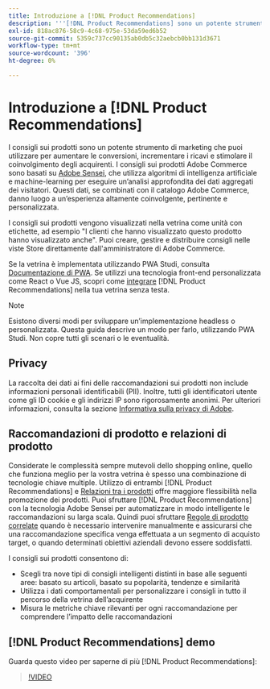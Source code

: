 ```yaml
---
title: Introduzione a [!DNL Product Recommendations]
description: '''[!DNL Product Recommendations] sono un potente strumento di marketing che puoi utilizzare per aumentare le conversioni, incrementare i ricavi e stimolare l''impegno degli acquirenti."'
exl-id: 818ac876-58c9-4c68-975e-53da59ed6b52
source-git-commit: 5359c737cc90135ab0db5c32aebcb0bb131d3671
workflow-type: tm+mt
source-wordcount: '396'
ht-degree: 0%

---
```


# Introduzione a [!DNL Product Recommendations]

I consigli sui prodotti sono un potente strumento di marketing che puoi utilizzare per aumentare le conversioni, incrementare i ricavi e stimolare il coinvolgimento degli acquirenti. I consigli sui prodotti Adobe Commerce sono basati su [Adobe Sensei](https://www.adobe.com/sensei.html), che utilizza algoritmi di intelligenza artificiale e machine-learning per eseguire un’analisi approfondita dei dati aggregati dei visitatori. Questi dati, se combinati con il catalogo Adobe Commerce, danno luogo a un’esperienza altamente coinvolgente, pertinente e personalizzata.

I consigli sui prodotti vengono visualizzati nella vetrina come unità con etichette, ad esempio &quot;I clienti che hanno visualizzato questo prodotto hanno visualizzato anche&quot;. Puoi creare, gestire e distribuire consigli nelle viste Store direttamente dall&#39;amministratore di Adobe Commerce.

Se la vetrina è implementata utilizzando PWA Studi, consulta [Documentazione di PWA](https://developer.adobe.com/commerce/pwa-studio/integrations/product-recommendations/). Se utilizzi una tecnologia front-end personalizzata come React o Vue JS, scopri come [integrare](headless.md) [!DNL Product Recommendations] nella tua vetrina senza testa.

>[!NOTE]
>
>Esistono diversi modi per sviluppare un’implementazione headless o personalizzata. Questa guida descrive un modo per farlo, utilizzando PWA Studi. Non copre tutti gli scenari o le eventualità.

## Privacy

La raccolta dei dati ai fini delle raccomandazioni sui prodotti non include informazioni personali identificabili (PII). Inoltre, tutti gli identificatori utente come gli ID cookie e gli indirizzi IP sono rigorosamente anonimi. Per ulteriori informazioni, consulta la sezione [Informativa sulla privacy di Adobe](https://www.adobe.com/privacy/policy.html).

## Raccomandazioni di prodotto e relazioni di prodotto

Considerate le complessità sempre mutevoli dello shopping online, quello che funziona meglio per la vostra vetrina è spesso una combinazione di tecnologie chiave multiple. Utilizzo di entrambi [!DNL Product Recommendations] e [Relazioni tra i prodotti](https://experienceleague.adobe.com/docs/commerce-admin/marketing/promotions/product-relationships/product-relationships.html) offre maggiore flessibilità nella promozione dei prodotti. Puoi sfruttare [!DNL Product Recommendations] con la tecnologia Adobe Sensei per automatizzare in modo intelligente le raccomandazioni su larga scala. Quindi puoi sfruttare [Regole di prodotto correlate](https://experienceleague.adobe.com/docs/commerce-admin/marketing/promotions/product-relationships/product-related-rules.html) quando è necessario intervenire manualmente e assicurarsi che una raccomandazione specifica venga effettuata a un segmento di acquisto target, o quando determinati obiettivi aziendali devono essere soddisfatti.

I consigli sui prodotti consentono di:

- Scegli tra nove tipi di consigli intelligenti distinti in base alle seguenti aree: basato su articoli, basato su popolarità, tendenze e similarità
- Utilizza i dati comportamentali per personalizzare i consigli in tutto il percorso della vetrina dell’acquirente
- Misura le metriche chiave rilevanti per ogni raccomandazione per comprendere l’impatto delle raccomandazioni

## [!DNL Product Recommendations] demo

Guarda questo video per saperne di più [!DNL Product Recommendations]:

>[!VIDEO](https://video.tv.adobe.com/v/343991?quality=12)

